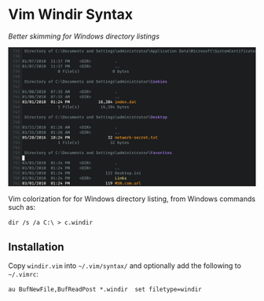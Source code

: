 # Vim Windir Syntax

_Better skimming for Windows directory listings_

![Windir Example Screenshot](images/windir-example.png)


Vim colorization for for Windows directory listing, from Windows commands such as:

```
dir /s /a C:\ > c.windir
```

## Installation

Copy `windir.vim` into `~/.vim/syntax/` and optionally add the following to `~/.vimrc`:

```
au BufNewFile,BufReadPost *.windir  set filetype=windir
```
